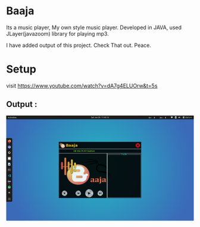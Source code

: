 # Baaja
Its a music player, My own style music player.
Developed in JAVA, used JLayer(javazoom) library for playing mp3.

I have added output of this project. Check That out.
Peace.

# Setup
visit https://www.youtube.com/watch?v=dA7g4ELUOrw&t=5s 

## Output :
![alt Output1](https://raw.githubusercontent.com/roshansourav/Baaja/master/Screenshots/Screenshot%20from%202020-06-20%2011-45-12.png)
